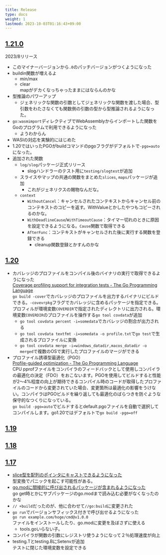 ```yaml
---
title: Release
type: docs
weight: 1
lastmod: 2023-10-03T01:16:43+09:00
---
```


## [1.21.0](https://tip.golang.org/doc/go1.21)

2023/8リリース

- このマイナーバージョンから`.0`のパッチバージョンがつくようになった
- buildin関数が増えるよ
  - min/max
  - clear  
    mapがデカくなっちゃったままにはならんのかな
- 型推論のパワーアップ
  - ジェネリックな関数の引数としてジェネリックな関数を渡した場合、型引数をわたさなくても関数側の引数の型から型推論されるようになった。
- `go:wasmimport`ディレクティブでWebAssemblyからインポートした関数をGoのプログラムで利用できるようになった
  - ようわからん
- WASIの対応を実験的にはじめた
- 1.20ではいったPGOがbuildコマンドのpgoフラグがデフォルトで`-pgo=auto`になった。
- 追加された関数
  - `log/slog`パッケージ正式リリース
    - slogハンドラーのテスト用に`testing/slogtest`が追加
  - スライスやマップの共通の関数をまとめた`slices`, `maps`パッケージが追加
    - これがジェネリクスの賜物なんだな。
  - `context`
    - `WithoutCancel`：キャンセルされたコンテキストからキャンセル前のコンテキストのコピーを返す。WithValueとかしたやつもコピーされるのかな。
    - `WithDeadlineCause`/`WithTimeoutCause`：タイマー切れのときに原因を設定できるようになる。`Cause`関数で取得できる
    - `AfterFunc`：コンテキストがキャンセルされた後に実行する関数を登録できる
      - cleanup関数登録とかすんのかな

## [1.20](https://tip.golang.org/doc/go1.20)

- カバレッジのプロファイルをコンパイル後のバイナリの実行で取得できるようになった  
  [Coverage profiling support for integration tests - The Go Programming Language](https://go.dev/testing/coverage/)  
  `go build -cover`でカバレッジのプロファイルを出力するバイナリにビルドできる。`-covevrpkg`フラグでカバレッジに含めるパッケージを指定できる。プロフィルが環境変数`COVERDIR`で指定されたディレクトリに出力される。環境変数`COVERDIR`のプロファイルを操作する`go tool covdata`が追加  
  - `go tool covdata percent -i=somedata`でカバレッジの割合が出力される
  - `go tool covdata textfmt -i=somedata -o profile.txt`で`go test`で生成されるプロファイルに変換
  - `go tool covdata merge -i=windows_datadir,macos_datadir -o merged`で複数のOSで実行したプロファイルのマージができる
- プロファイル誘導型最適化（PGO）  
  [Profile-guided optimization - The Go Programming Language](https://go.dev/doc/pgo)  
  CPU pprofファイルをコンパイラのフィードバックとして使用しコンパイラの最適化の決定（FDO）をおこないます。PGOを使用してビルドすると性能が2～4%程度の向上が期待できるコンパイル時のコードが取得したプロファイルのコードから変更されていた場合、変更箇所は最適化の影響をうけない。コンパイラはPGOビルドを繰り返しても最適化のばらつきを防ぐような保守的なつくりになっている。  
  `go build -pgo=auto`でビルドするとdefault.pgoファイルを自動で選択してコンパイルします。go1.20ではデフォルトで`go build -pgo=off`

## [1.19](https://tip.golang.org/doc/go1.19)

## [1.18](https://tip.golang.org/doc/go1.18)

## [1.17](https://tip.golang.org/doc/go1.17)

- [slice型を配列のポインタにキャストできるようになった](https://golang.org/ref/spec#Conversions_from_slice_to_array_pointer)  
 型変換でパニックを起こす可能性がある。
- [go.modに間接的に呼び出されるパッケージが含まれるようになった](https://tip.golang.org/ref/mod#graph-pruning)  
  go get時とかにサブパッケージのgo.modまで読み込む必要がなくなったのかな
- `// +build`だったのが、他に合わせて`//go:build`に変更された
- `go run`でバージョンサフィックス付きで呼び出せるようになった  
  `go run example.com/hoge/cmd@v1.0.0`  
  ファイルをインストールしたり、go.modに変更を及ぼさずに使える  
  - tools.goいらない子。
- コンパイラが関数の引数にレジストリ使うようになって２％処理速度が向上
- testing.Tとtesting.BにSetenvが追加  
  テストに閉じた環境変数を設定できる
